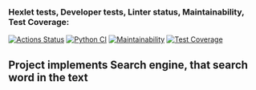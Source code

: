 ### Hexlet tests, Developer tests, Linter status, Maintainability, Test Coverage:
[![Actions Status](https://github.com/Abra19/algorithms-project-69/actions/workflows/hexlet-check.yml/badge.svg)](https://github.com/Abra19/algorithms-project-69/actions)
[![Python CI](https://github.com/Abra19/algorithms-project-69/actions/workflows/pyci.yml/badge.svg)](https://github.com/Abra19/algorithms-project-69/actions/workflows/pyci.yml)
[![Maintainability](https://api.codeclimate.com/v1/badges/765fba2f46015c67d7f9/maintainability)](https://codeclimate.com/github/Abra19/algorithms-project-69/maintainability)
[![Test Coverage](https://api.codeclimate.com/v1/badges/765fba2f46015c67d7f9/test_coverage)](https://codeclimate.com/github/Abra19/algorithms-project-69/test_coverage)

## Project implements Search engine, that search word in the text
